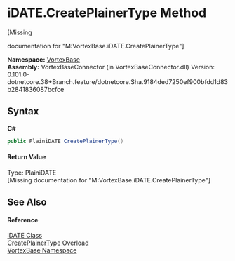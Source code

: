 # iDATE.CreatePlainerType Method 
 

\[Missing <summary> documentation for "M:VortexBase.iDATE.CreatePlainerType"\]

**Namespace:**&nbsp;<a href="N_VortexBase.md">VortexBase</a><br />**Assembly:**&nbsp;VortexBaseConnector (in VortexBaseConnector.dll) Version: 0.101.0-dotnetcore.38+Branch.feature/dotnetcore.Sha.9184ded7250ef900bfdd1d83b2841836087bcfce

## Syntax

**C#**<br />
``` C#
public PlainiDATE CreatePlainerType()
```


#### Return Value
Type: PlainiDATE<br />\[Missing <returns> documentation for "M:VortexBase.iDATE.CreatePlainerType"\]

## See Also


#### Reference
<a href="T_VortexBase_iDATE.md">iDATE Class</a><br /><a href="Overload_VortexBase_iDATE_CreatePlainerType.md">CreatePlainerType Overload</a><br /><a href="N_VortexBase.md">VortexBase Namespace</a><br />